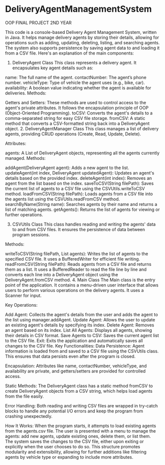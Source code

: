 # DeliveryAgentManagementSystem
OOP FINAL PROJECT 2ND YEAR 

This code is a console-based Delivery Agent Management System, written in Java. It helps manage delivery agents by storing their details, allowing for operations such as adding, updating, deleting, listing, and searching agents. The system also supports persistence by saving agent data to and loading it from a CSV file. Here's an explanation of the main components:

1. DeliveryAgent Class
This class represents a delivery agent. It encapsulates key agent details such as:

name: The full name of the agent.
contactNumber: The agent’s phone number.
vehicleType: Type of vehicle the agent uses (e.g., bike, car).
availability: A boolean value indicating whether the agent is available for deliveries.
Methods:

Getters and Setters: These methods are used to control access to the agent's private attributes. It follows the encapsulation principle of OOP (Object-Oriented Programming).
toCSV: Converts the agent's details to a comma-separated string for easy CSV file storage.
fromCSV: A static method that converts a CSV-formatted string back into a DeliveryAgent object.
2. DeliveryAgentManager Class
This class manages a list of delivery agents, providing CRUD operations (Create, Read, Update, Delete).

Attributes:

agents: A List of DeliveryAgent objects, representing all the agents currently managed.
Methods:

addAgent(DeliveryAgent agent): Adds a new agent to the list.
updateAgent(int index, DeliveryAgent updatedAgent): Updates an agent's details based on the provided index.
deleteAgent(int index): Removes an agent from the list based on the index.
saveToCSV(String filePath): Saves the current list of agents to a CSV file using the CSVUtils.writeToCSV method.
loadFromCSV(String filePath): Loads agents from a CSV file into the agents list using the CSVUtils.readFromCSV method.
searchByName(String name): Searches agents by their name and returns a list of matching agents.
getAgents(): Returns the list of agents for viewing or further operations.

3. CSVUtils Class
This class handles reading and writing the agents' data to and from CSV files. It ensures the persistence of data between program sessions.

Methods:

writeToCSV(String filePath, List<DeliveryAgent> agents): Writes the list of agents to the specified CSV file. It uses a BufferedWriter for efficient file writing.
readFromCSV(String filePath): Reads agents from a CSV file and returns them as a list. It uses a BufferedReader to read the file line by line and converts each line into a DeliveryAgent object using the DeliveryAgent.fromCSV method.
4. Main Class
The Main class is the entry point of the application. It contains a menu-driven user interface that allows users to perform various operations on the delivery agents. It uses a Scanner for input.

Key Operations:

Add Agent: Collects the agent's details from the user and adds the agent to the list using manager.addAgent.
Update Agent: Allows the user to update an existing agent's details by specifying its index.
Delete Agent: Removes an agent based on its index.
List All Agents: Displays all agents, showing their details in CSV format.
Save Agents to CSV: Saves the current agent list to the CSV file.
Exit: Exits the application and automatically saves all changes to the CSV file.
Key Functionalities:
Data Persistence: Agent information is loaded from and saved to a CSV file using the CSVUtils class. This ensures that data persists even after the program is closed.

Encapsulation: Attributes like name, contactNumber, vehicleType, and availability are private, and getters/setters are provided for controlled access.

Static Methods: The DeliveryAgent class has a static method fromCSV to create DeliveryAgent objects from a CSV string, which helps load agents from the file easily.

Error Handling: Both reading and writing CSV files are wrapped in try-catch blocks to handle any potential I/O errors and keep the program from crashing unexpectedly.

How It Works:
When the program starts, it attempts to load existing agents from the agents.csv file.
The user is presented with a menu to manage the agents: add new agents, update existing ones, delete them, or list them.
The system saves the changes to the CSV file, either upon exiting or explicitly when the user chooses to do so.
This structure promotes modularity and extensibility, allowing for further additions like filtering agents by vehicle type or expanding to include more attributes.
